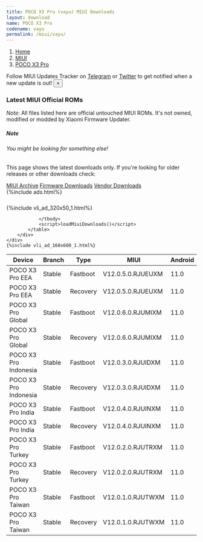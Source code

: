```yaml
---
title: POCO X3 Pro (vayu) MIUI Downloads
layout: download
name: POCO X3 Pro
codename: vayu
permalink: /miui/vayu/
---
```

<nav aria-label="breadcrumb">
    <ol class="breadcrumb">
        <li class="breadcrumb-item"><a href="/">Home</a></li>
        <li class="breadcrumb-item"><a href="/miui/">MIUI</a></li>
        <li class="breadcrumb-item active" aria-current="page"><a href="/miui/vayu/">POCO X3 Pro</a></li>
    </ol>
</nav>
<div class="alert alert-primary alert-dismissible fade show" role="alert">
    Follow MIUI Updates Tracker on <a href="https://t.me/MIUIUpdatesTracker" class="alert-link">Telegram</a>
     or <a href="https://twitter.com/MiFwUpdater" class="alert-link">Twitter</a> to get notified when a new update is out!
    <button type="button" class="close" data-dismiss="alert" aria-label="Close">
        <span aria-hidden="true">&times;</span>
    </button>
</div>

### Latest MIUI Official ROMs
*Note*: All files listed here are official untouched MIUI ROMs. It's not owned, modified or modded by Xiaomi Firmware Updater.
<div class="card">
  <div class="card-body">
    <h5 class="card-title">Note</h5>
    <h6 class="card-subtitle mb-2 text-muted">You might be looking for something else!</h6>
    <p class="card-text">This page shows the latest downloads only.
     If you're looking for older releases or other downloads check:</p>
    <a href="/archive/miui/vayu/" class="card-link">MIUI Archive</a>
    <a href="/firmware/vayu/" class="card-link">Firmware Downloads</a>
    <a href="/vendor/vayu/" class="card-link">Vendor Downloads</a>
  </div>
</div>
{%include ads.html%}
<div class="row justify-content-center">
    <div class="col-10">
        <div class="table-responsive-md" style="margin-top: 25px;">
            {%include vli_ad_320x50_1.html%}
            <table id="miui" class="display dt-responsive nowrap compact table table-striped table-hover table-sm">
                <thead class="thead-dark">
                    <tr>
                        <th data-ref="device">Device</th>
                        <th data-ref="branch">Branch</th>
                        <th data-ref="type">Type</th>
                        <th data-ref="miui">MIUI</th>
                        <th data-ref="android">Android</th>
                        <th data-ref="size">Size</th>
                        <th data-ref="size">Date</th>
                        <th data-ref="link">Link</th>
                    </tr>
                </thead>
                <tbody>
                <tr><td>POCO X3 Pro EEA</td><td>Stable</td><td>Fastboot</td><td>V12.0.5.0.RJUEUXM</td><td>11.0</td><td>4.9 GB</td><td>2021-04-08</td><td><a href="/miui/vayu/stable/V12.0.5.0.RJUEUXM/">Download</a></td></tr>
<tr><td>POCO X3 Pro EEA</td><td>Stable</td><td>Recovery</td><td>V12.0.5.0.RJUEUXM</td><td>11.0</td><td>2.9 GB</td><td>2021-04-14</td><td><a href="/miui/vayu/stable/V12.0.5.0.RJUEUXM/">Download</a></td></tr>
<tr><td>POCO X3 Pro Global</td><td>Stable</td><td>Fastboot</td><td>V12.0.6.0.RJUMIXM</td><td>11.0</td><td>4.9 GB</td><td>2021-04-16</td><td><a href="/miui/vayu/stable/V12.0.6.0.RJUMIXM/">Download</a></td></tr>
<tr><td>POCO X3 Pro Global</td><td>Stable</td><td>Recovery</td><td>V12.0.6.0.RJUMIXM</td><td>11.0</td><td>2.8 GB</td><td>2021-04-23</td><td><a href="/miui/vayu/stable/V12.0.6.0.RJUMIXM/">Download</a></td></tr>
<tr><td>POCO X3 Pro Indonesia</td><td>Stable</td><td>Fastboot</td><td>V12.0.3.0.RJUIDXM</td><td>11.0</td><td>4.4 GB</td><td>2021-04-17</td><td><a href="/miui/vayu/stable/V12.0.3.0.RJUIDXM/">Download</a></td></tr>
<tr><td>POCO X3 Pro Indonesia</td><td>Stable</td><td>Recovery</td><td>V12.0.3.0.RJUIDXM</td><td>11.0</td><td>2.8 GB</td><td>2021-04-26</td><td><a href="/miui/vayu/stable/V12.0.3.0.RJUIDXM/">Download</a></td></tr>
<tr><td>POCO X3 Pro India</td><td>Stable</td><td>Fastboot</td><td>V12.0.4.0.RJUINXM</td><td>11.0</td><td>3.3 GB</td><td>2021-03-27</td><td><a href="/miui/vayu/stable/V12.0.4.0.RJUINXM/">Download</a></td></tr>
<tr><td>POCO X3 Pro India</td><td>Stable</td><td>Recovery</td><td>V12.0.4.0.RJUINXM</td><td>11.0</td><td>2.8 GB</td><td>2021-04-01</td><td><a href="/miui/vayu/stable/V12.0.4.0.RJUINXM/">Download</a></td></tr>
<tr><td>POCO X3 Pro Turkey</td><td>Stable</td><td>Fastboot</td><td>V12.0.2.0.RJUTRXM</td><td>11.0</td><td>4.0 GB</td><td>2021-04-17</td><td><a href="/miui/vayu/stable/V12.0.2.0.RJUTRXM/">Download</a></td></tr>
<tr><td>POCO X3 Pro Turkey</td><td>Stable</td><td>Recovery</td><td>V12.0.2.0.RJUTRXM</td><td>11.0</td><td>2.8 GB</td><td>2021-04-27</td><td><a href="/miui/vayu/stable/V12.0.2.0.RJUTRXM/">Download</a></td></tr>
<tr><td>POCO X3 Pro Taiwan</td><td>Stable</td><td>Fastboot</td><td>V12.0.1.0.RJUTWXM</td><td>11.0</td><td>3.7 GB</td><td>2021-03-23</td><td><a href="/miui/vayu/stable/V12.0.1.0.RJUTWXM/">Download</a></td></tr>
<tr><td>POCO X3 Pro Taiwan</td><td>Stable</td><td>Recovery</td><td>V12.0.1.0.RJUTWXM</td><td>11.0</td><td>2.8 GB</td><td>2021-04-25</td><td><a href="/miui/vayu/stable/V12.0.1.0.RJUTWXM/">Download</a></td></tr>

                </tbody>
                <script>loadMiuiDownloads()</script>
            </table>
        </div>
    </div>
    {%include vli_ad_160x600_1.html%}
</div>
